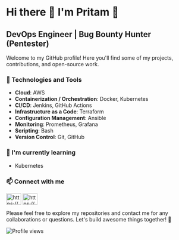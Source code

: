 # Hi there 👋 I'm Pritam 👋

## DevOps Engineer | Bug Bounty Hunter (Pentester)

Welcome to my GitHub profile! Here you'll find some of my projects, contributions, and open-source work.
<!--
### Tech Stack
[![GitHub mhmdio](https://img.shields.io/badge/Amazon_AWS-FF9900?style=for-the-badge&logo=amazonaws&logoColor=white)](https://aws.amazon.com/)
[![GitHub mhmdio](https://img.shields.io/badge/Terraform-7B42BC?style=for-the-badge&logo=terraform&logoColor=white)](https://terraform.io)
[![GitHub mhmdio](https://img.shields.io/badge/Docker-2CA5E0?style=for-the-badge&logo=docker&logoColor=white)](https://docker.com/)
-->
### 🔧 Technologies and Tools

- **Cloud**: AWS
- **Containerization / Orchestration**: Docker, Kubernetes
- **CI/CD**: Jenkins, GitHub Actions
- **Infrastructure as a Code**: Terraform
- **Configuration Management**: Ansible
- **Monitoring**: Prometheus, Grafana
- **Scripting**: Bash
- **Version Control**: Git, GitHub

### 🌱 I'm currently learning

- Kubernetes

### 📫 Connect with me

<!-- [LinkedIn](https://www.linkedin.com/in/pritamp97/) -->

<a href="https://www.linkedin.com/in/pritamp97" target="blank"><img align="center" src="https://raw.githubusercontent.com/rahuldkjain/github-profile-readme-generator/master/src/images/icons/Social/linked-in-alt.svg" alt="https://www.linkedin.com/in/pritamp97" height="30" width="40" /></a>
<a href="https://medium.com/@patil97" target="blank"><img align="center" src="https://raw.githubusercontent.com/rahuldkjain/github-profile-readme-generator/master/src/images/icons/Social/medium.svg" alt="https://medium.com/@patil97" height="30" width="40" /></a>

Please feel free to explore my repositories and contact me for any collaborations or questions. Let's build awesome things together! 🚀

![Profile views](https://komarev.com/ghpvc/?username=stark303test&style=flat-square)
